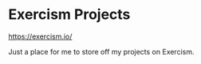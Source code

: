 # Exercism Projects

<https://exercism.io/>

Just a place for me to store off my projects on Exercism.
